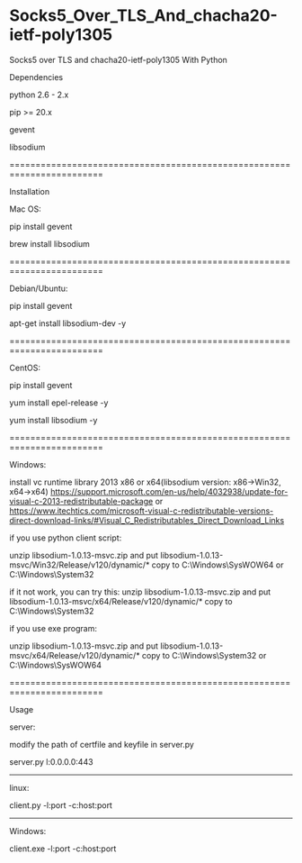 # Socks5_Over_TLS_And_chacha20-ietf-poly1305
Socks5 over TLS and chacha20-ietf-poly1305 With Python 

Dependencies

python 2.6 - 2.x

pip >= 20.x

gevent

libsodium

========================================================================

Installation

Mac OS:

pip install gevent

brew install libsodium

========================================================================

Debian/Ubuntu:

pip install gevent

apt-get install libsodium-dev -y

========================================================================

CentOS:

pip install gevent

yum install epel-release -y

yum install libsodium -y

========================================================================

Windows:

install vc runtime library 2013 x86 or x64(libsodium version: x86->Win32, x64->x64)
https://support.microsoft.com/en-us/help/4032938/update-for-visual-c-2013-redistributable-package or
https://www.itechtics.com/microsoft-visual-c-redistributable-versions-direct-download-links/#Visual_C_Redistributables_Direct_Download_Links


if you use python client script:

unzip libsodium-1.0.13-msvc.zip  and put libsodium-1.0.13-msvc/Win32/Release/v120/dynamic/* copy to C:\Windows\SysWOW64 or C:\Windows\System32

  if it not work, you can try this:
    unzip libsodium-1.0.13-msvc.zip and put libsodium-1.0.13-msvc/x64/Release/v120/dynamic/* copy to C:\Windows\System32 

if you use exe program:

unzip libsodium-1.0.13-msvc.zip  and put libsodium-1.0.13-msvc/x64/Release/v120/dynamic/* copy to C:\Windows\System32 or C:\Windows\SysWOW64



========================================================================

Usage

server:

modify the path of certfile and keyfile in server.py

server.py l:0.0.0.0:443

------------------------------------------------------------------------

linux:

client.py -l:port -c:host:port

------------------------------------------------------------------------

Windows:

client.exe -l:port -c:host:port
